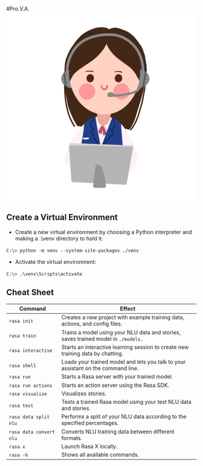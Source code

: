 #Pro.V.A.
![alt text](.\images\Mascot_New.png)

## Create a Virtual Environment
- Create a new virtual environment by choosing a Python interpreter and making a .\venv directory to hold it:

```C:\> python -m venv --system-site-packages ./venv```
- Activate the virtual environment:

```C:\> .\venv\Scripts\activate```


## Cheat Sheet
| Command | Effect|
|---------|-------|
| ```rasa init```	| Creates a new project with example training data, actions, and config files.|
| ```rasa train``` | Trains a model using your NLU data and stories, saves trained model in ``` ./models. ```|
| ```rasa interactive ```| Starts an interactive learning session to create new training data by chatting.|
|```rasa shell``` |Loads your trained model and lets you talk to your assistant on the command line.|
| ```rasa run```	| Starts a Rasa server with your trained model.|
|```rasa run actions``` |	Starts an action server using the Rasa SDK.|
|```rasa visualize```	| Visualizes stories.|
|```rasa test```	| Tests a trained Rasa model using your test NLU data and stories.|
|```rasa data split nlu``` |	Performs a split of your NLU data according to the specified percentages.|
|```rasa data convert nlu ```|	Converts NLU training data between different formats.|
|```rasa x``` |	Launch Rasa X locally.|
|```rasa -h``` |	Shows all available commands.|